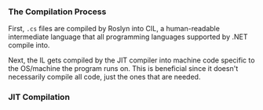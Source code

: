 ### The Compilation Process
First, `.cs` files are compiled by Roslyn into CIL, a human-readable intermediate language that all programming languages supported by .NET compile into.

Next, the IL gets compiled by the JIT compiler into machine code specific to the OS/machine the program runs on. This is beneficial since it doesn't necessarily compile all code, just the ones that are needed.


### JIT Compilation
